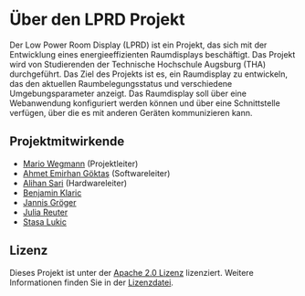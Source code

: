 # Über den LPRD Projekt

Der Low Power Room Display (LPRD) ist ein Projekt, das sich mit der Entwicklung eines energieeffizienten Raumdisplays beschäftigt. Das Projekt wird von Studierenden der Technische Hochschule Augsburg (THA) durchgeführt. Das Ziel des Projekts ist es, ein Raumdisplay zu entwickeln, das den aktuellen Raumbelegungsstatus und verschiedene Umgebungsparameter anzeigt. Das Raumdisplay soll über eine Webanwendung konfiguriert werden können und über eine Schnittstelle verfügen, über die es mit anderen Geräten kommunizieren kann.

## Projektmitwirkende

- [Mario Wegmann](https://github.com/Marioheld) (Projektleiter)
- [Ahmet Emirhan Göktaş](https://github.com/InfinitePain) (Softwareleiter)
- [Alihan Sari](https://github.com/Alichandroo) (Hardwareleiter)
- [Benjamin Klaric](https://github.com/bklaric1)
- [Jannis Gröger](https://github.com/ynnys)
- [Julia Reuter](https://github.com/jr3511)
- [Stasa Lukic](https://github.com/AsatsTerris)

## Lizenz

Dieses Projekt ist unter der [Apache 2.0 Lizenz](https://www.apache.org/licenses/LICENSE-2.0) lizenziert. Weitere Informationen finden Sie in der [Lizenzdatei](https://github.com/THA-LPRD/docs/blob/main/LICENSE).

